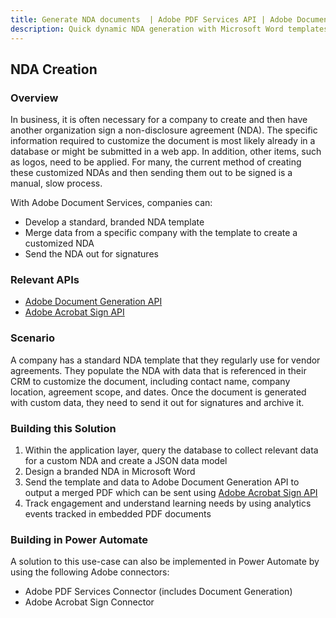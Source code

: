 ```yaml
---
title: Generate NDA documents  | Adobe PDF Services API | Adobe Document Services
description: Quick dynamic NDA generation with Microsoft Word templates and your data. Our PDF Services API helps you create, convert, OCR PDFs and more. Free 6-month trial. Learn more today.
---
```


## NDA Creation

### Overview

In business, it is often necessary for a company to create and then have another organization sign a non-disclosure agreement (NDA). The specific information required to customize the document is most likely already in a database or might be submitted in a web app. In addition, other items, such as logos, need to be applied. For many, the current method of creating these customized NDAs and then sending them out to be signed is a manual, slow process.

With Adobe Document Services, companies can:

* Develop a standard, branded NDA template
* Merge data from a specific company with the template to create a customized NDA
* Send the NDA out for signatures

### Relevant APIs

* [Adobe Document Generation API](/src/pages/apis/doc-generation.md)
* [Adobe Acrobat Sign API](https://www.adobe.io/apis/documentcloud/sign.html)

### Scenario

A company has a standard NDA template that they regularly use for vendor agreements. They populate the NDA with data that is referenced in their CRM to customize the document, including contact name, company location, agreement scope, and dates. Once the document is generated with custom data, they need to send it out for signatures and archive it.

### Building this Solution

1. Within the application layer, query the database to collect relevant data for a custom NDA and create a JSON data model
2. Design a branded NDA in Microsoft Word
3. Send the template and data to Adobe Document Generation API to output a merged PDF which can be sent using [Adobe Acrobat Sign API](https://www.adobe.io/apis/documentcloud/sign.html)
4. Track engagement and understand learning needs by using analytics events tracked in embedded PDF documents

### Building in Power Automate

A solution to this use-case can also be implemented in Power Automate by using the following Adobe connectors:

* Adobe PDF Services Connector (includes Document Generation)
* Adobe Acrobat Sign Connector
